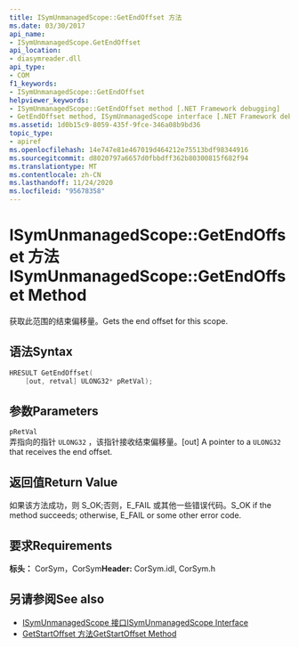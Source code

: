```yaml
---
title: ISymUnmanagedScope::GetEndOffset 方法
ms.date: 03/30/2017
api_name:
- ISymUnmanagedScope.GetEndOffset
api_location:
- diasymreader.dll
api_type:
- COM
f1_keywords:
- ISymUnmanagedScope::GetEndOffset
helpviewer_keywords:
- ISymUnmanagedScope::GetEndOffset method [.NET Framework debugging]
- GetEndOffset method, ISymUnmanagedScope interface [.NET Framework debugging]
ms.assetid: 1d0b15c9-8059-435f-9fce-346a08b9bd36
topic_type:
- apiref
ms.openlocfilehash: 14e747e81e467019d464212e75513bdf98344916
ms.sourcegitcommit: d8020797a6657d0fbbdff362b80300815f682f94
ms.translationtype: MT
ms.contentlocale: zh-CN
ms.lasthandoff: 11/24/2020
ms.locfileid: "95678358"
---
```

# <a name="isymunmanagedscopegetendoffset-method"></a><span data-ttu-id="b927b-102">ISymUnmanagedScope::GetEndOffset 方法</span><span class="sxs-lookup"><span data-stu-id="b927b-102">ISymUnmanagedScope::GetEndOffset Method</span></span>

<span data-ttu-id="b927b-103">获取此范围的结束偏移量。</span><span class="sxs-lookup"><span data-stu-id="b927b-103">Gets the end offset for this scope.</span></span>  
  
## <a name="syntax"></a><span data-ttu-id="b927b-104">语法</span><span class="sxs-lookup"><span data-stu-id="b927b-104">Syntax</span></span>  
  
```cpp  
HRESULT GetEndOffset(  
    [out, retval] ULONG32* pRetVal);  
```  
  
## <a name="parameters"></a><span data-ttu-id="b927b-105">参数</span><span class="sxs-lookup"><span data-stu-id="b927b-105">Parameters</span></span>  

 `pRetVal`  
 <span data-ttu-id="b927b-106">弄指向的指针 `ULONG32` ，该指针接收结束偏移量。</span><span class="sxs-lookup"><span data-stu-id="b927b-106">[out] A pointer to a `ULONG32` that receives the end offset.</span></span>  
  
## <a name="return-value"></a><span data-ttu-id="b927b-107">返回值</span><span class="sxs-lookup"><span data-stu-id="b927b-107">Return Value</span></span>  

 <span data-ttu-id="b927b-108">如果该方法成功，则 S_OK;否则，E_FAIL 或其他一些错误代码。</span><span class="sxs-lookup"><span data-stu-id="b927b-108">S_OK if the method succeeds; otherwise, E_FAIL or some other error code.</span></span>  
  
## <a name="requirements"></a><span data-ttu-id="b927b-109">要求</span><span class="sxs-lookup"><span data-stu-id="b927b-109">Requirements</span></span>  

 <span data-ttu-id="b927b-110">**标头：** CorSym，CorSym</span><span class="sxs-lookup"><span data-stu-id="b927b-110">**Header:** CorSym.idl, CorSym.h</span></span>  
  
## <a name="see-also"></a><span data-ttu-id="b927b-111">另请参阅</span><span class="sxs-lookup"><span data-stu-id="b927b-111">See also</span></span>

- [<span data-ttu-id="b927b-112">ISymUnmanagedScope 接口</span><span class="sxs-lookup"><span data-stu-id="b927b-112">ISymUnmanagedScope Interface</span></span>](isymunmanagedscope-interface.md)
- [<span data-ttu-id="b927b-113">GetStartOffset 方法</span><span class="sxs-lookup"><span data-stu-id="b927b-113">GetStartOffset Method</span></span>](isymunmanagedscope-getstartoffset-method.md)
